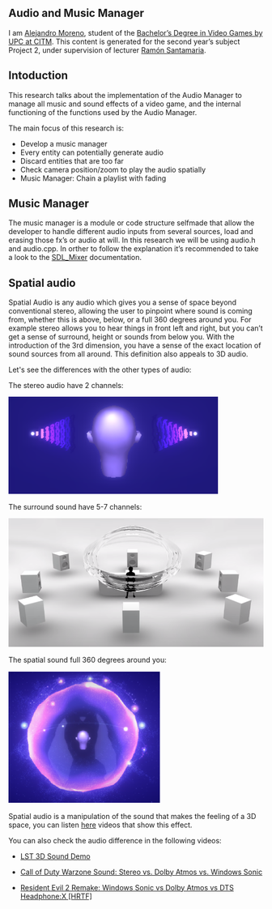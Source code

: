 ## Audio and Music Manager

I am [Alejandro Moreno](https://www.linkedin.com/in/alejandro-moreno-0b01ab1b2/), student of the [Bachelor’s Degree in Video Games by UPC at CITM](https://www.linkedin.com/school/centre-de-la-imatge-i-la-tecnologia-multim-dia-upc-/mycompany/). This content is generated for the second year’s subject Project 2, under supervision of lecturer [Ramón Santamaria](https://www.linkedin.com/in/raysan/).

## Intoduction

This research talks about the implementation of the Audio Manager to manage all music and sound effects of a video game, and the internal functioning of the functions used by the Audio Manager. 

The main focus of this research is: 

* Develop a music manager
* Every entity can potentially generate audio
* Discard entities that are too far
* Check camera position/zoom to play the audio spatially
* Music Manager: Chain a playlist with fading

## Music Manager

The music manager is a module or code structure selfmade that allow the developer to handle different audio inputs from several sources, load and erasing those fx’s or audio at will. In this research we will be using audio.h and audio.cpp. In orther to follow the explanation it’s recommended to take a look to the [SDL_Mixer](https://www.libsdl.org/projects/SDL_mixer/docs/SDL_mixer.pdf) documentation.

## Spatial audio

Spatial Audio is any audio which gives you a sense of space beyond conventional stereo, allowing the user to pinpoint where sound is coming from, whether this is above, below, or a full 360 degrees around you. For example stereo allows you to hear things in front left and right, but you can’t get a sense of surround, height or sounds from below you. With the introduction of the 3rd dimension, you have a sense of the exact location of sound sources from all around. This definition also appeals to 3D audio.

Let's see the differences with the other types of audio:

The stereo audio have 2 channels:

![](/docs/Images/dolby_atmos_stereo.png)

The surround sound have 5-7 channels:

![](/docs/Images/surround_sound.png)

The spatial sound full 360 degrees around you:

![](/docs/Images/spatial_sound.png)

Spatial audio is a manipulation of the sound that makes the feeling of a 3D space, you can listen [here](https://upfa3d.wordpress.com/category/spatial-audio/) videos that show this effect.

You can also check the audio difference in the following videos:

* [LST 3D Sound Demo](https://www.youtube.com/watch?v=QFaSIti5_d0)

* [Call of Duty Warzone Sound: Stereo vs. Dolby Atmos vs. Windows Sonic](https://www.youtube.com/watch?v=xLxjRnpxhB0)

* [Resident Evil 2 Remake: Windows Sonic vs Dolby Atmos vs DTS Headphone:X [HRTF]](https://www.youtube.com/watch?v=cKx4UOyCDpo)

